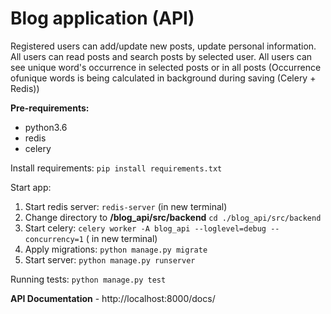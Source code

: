 # Blog application (API) #
Registered users can add/update new posts, update personal information.
All users can read posts and search posts by selected user.
All users can see unique word's occurrence in selected posts or in all posts (Occurrence ofunique words is being calculated in background during saving (Celery + Redis))


**Pre-requirements:**
  - python3.6
  - redis
  - celery

Install requirements:
  `pip install requirements.txt`

Start app:
1) Start redis server: `redis-server` (in new terminal)
2) Change directory to **/blog_api/src/backend** `cd ./blog_api/src/backend`
3) Start celery: `celery worker -A blog_api --loglevel=debug --concurrency=1` ( in new terminal)
4) Apply migrations: `python manage.py migrate`
5) Start server: `python manage.py runserver`
  
Running tests:
  `python manage.py test`

**API Documentation** - http://localhost:8000/docs/
